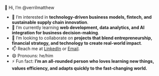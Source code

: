 👋 Hi, I’m @verrilmatthew  
- 👀 I’m interested in **technology-driven business models, fintech, and sustainable supply chain innovation**.  
- 🌱 I’m currently learning **web development, data analytics, and AI integration for business decision-making**.  
- 💞️ I’m looking to collaborate on **projects that blend entrepreneurship, financial strategy, and technology to create real-world impact**.  
- 📫 Reach me at [LinkedIn](https://www.linkedin.com/in/verril-jovan-matthew-539583227/) or [Email](mailto:verrilmatthew@gmail.com).  
- 😄 Pronouns: he/him  
- ⚡ Fun fact: **I’m an all-rounded person who loves learning new things, values efficiency, and adapts quickly to the fast-changing world.**


<!---
verrilmatthew/verrilmatthew is a ✨ special ✨ repository because its `README.md` (this file) appears on your GitHub profile.
You can click the Preview link to take a look at your changes.
--->
